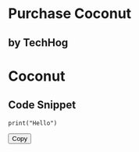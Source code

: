 # Purchase Coconut
## by TechHog

<!DOCTYPE html>
<html>
<head>
  <title>Coconut</title>
</head>
<body>
  <h1>Coconut</h1>

  <section>
    <h2>Code Snippet</h2>
    <pre><code>print("Hello")</code></pre>
    <button onclick="copyCode()">Copy</button>
  </section>

  <script>
    function copyCode() {
      const codeElement = document.querySelector('code');
      const codeText = codeElement.innerText;

      navigator.clipboard.writeText(codeText)
        .then(() => {
          alert('Code copied to clipboard!');
        })
        .catch((err) => {
          console.error('Failed to copy code: ', err);
        });
    }
  </script>
</body>
</html>
